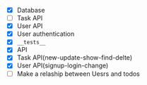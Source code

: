 
- [x] Database
- [ ] Task API
- [X] User API
- [X] User authentication
- [x] `__tests__`
- [x] API
- [x] Task API(new-update-show-find-delte)
- [X] User API(signup-login-change)
- [ ] Make a relaship between Uesrs and todos 